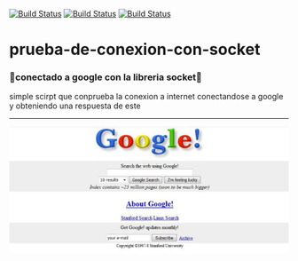 [![Build Status](https://img.shields.io/badge/Python-3.7-green?logo=python)]()
[![Build Status](https://img.shields.io/badge/Libreria-Socket-Blue?logo=python)]()
[![Build Status](https://img.shields.io/badge/Libreria-Sys-Red?logo=python)]()



# prueba-de-conexion-con-socket
### :toilet:conectado a google con la libreria socket:toilet:

simple scirpt que conprueba la conexion a internet conectandose a google y obteniendo una respuesta de este
_______________________________________________________________________________________________________________________
![Alt text](https://github.com/BarbatosRE/prueba-de-conexion-con-socket/blob/master/IMG.jpg?raw=true "Title")
